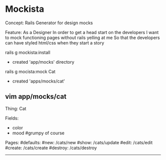 Mockista
========
Concept: Rails Generator for design mocks 

Feature: 
  As a Designer 
  In order to get a head start on the developers
  I want to mock functioning pages without rails yelling at me 
  So that the developers can have styled html/css when they start a story
  


rails g mockista:install
  - created 'app/mocks' directory

rails g mocista:mock Cat
  - created 'apps/mocks/cat'

vim app/mocks/cat
----------------------------------------
Thing: Cat

Fields:
  - color
  - mood #grumpy of course

Pages:
  #defaults:
  #new:     /cats/new
  #show:    /cats/update
  #edit:    /cats/edit
  #create:  /cats/create
  #destroy: /cats/destroy
  
------------------------------------------
